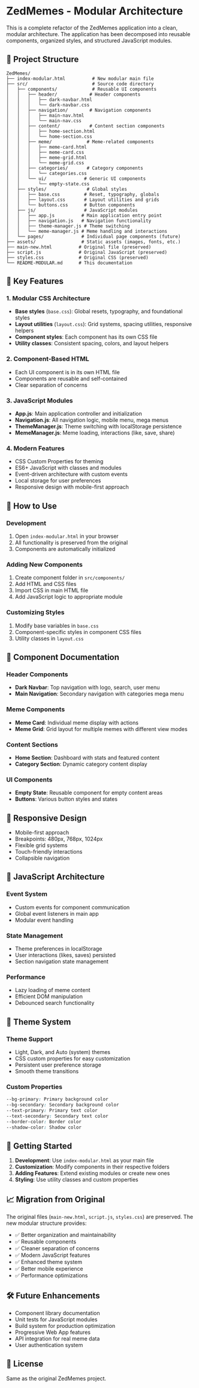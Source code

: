 # ZedMemes - Modular Architecture

This is a complete refactor of the ZedMemes application into a clean, modular architecture. The application has been decomposed into reusable components, organized styles, and structured JavaScript modules.

## 📁 Project Structure

```
ZedMemes/
├── index-modular.html          # New modular main file
├── src/                        # Source code directory
│   ├── components/             # Reusable UI components
│   │   ├── header/            # Header components
│   │   │   ├── dark-navbar.html
│   │   │   └── dark-navbar.css
│   │   ├── navigation/        # Navigation components
│   │   │   ├── main-nav.html
│   │   │   └── main-nav.css
│   │   ├── content/           # Content section components
│   │   │   ├── home-section.html
│   │   │   └── home-section.css
│   │   ├── meme/             # Meme-related components
│   │   │   ├── meme-card.html
│   │   │   ├── meme-card.css
│   │   │   ├── meme-grid.html
│   │   │   └── meme-grid.css
│   │   ├── categories/       # Category components
│   │   │   └── categories.css
│   │   └── ui/              # Generic UI components
│   │       └── empty-state.css
│   ├── styles/               # Global styles
│   │   ├── base.css         # Reset, typography, globals
│   │   ├── layout.css       # Layout utilities and grids
│   │   └── buttons.css      # Button components
│   ├── js/                  # JavaScript modules
│   │   ├── app.js          # Main application entry point
│   │   ├── navigation.js   # Navigation functionality
│   │   ├── theme-manager.js # Theme switching
│   │   └── meme-manager.js # Meme handling and interactions
│   └── pages/              # Individual page components (future)
├── assets/                 # Static assets (images, fonts, etc.)
├── main-new.html          # Original file (preserved)
├── script.js              # Original JavaScript (preserved)
├── styles.css             # Original CSS (preserved)
└── README-MODULAR.md      # This documentation
```

## 🎯 Key Features

### 1. **Modular CSS Architecture**
- **Base styles** (`base.css`): Global resets, typography, and foundational styles
- **Layout utilities** (`layout.css`): Grid systems, spacing utilities, responsive helpers
- **Component styles**: Each component has its own CSS file
- **Utility classes**: Consistent spacing, colors, and layout helpers

### 2. **Component-Based HTML**
- Each UI component is in its own HTML file
- Components are reusable and self-contained
- Clear separation of concerns

### 3. **JavaScript Modules**
- **App.js**: Main application controller and initialization
- **Navigation.js**: All navigation logic, mobile menu, mega menus
- **ThemeManager.js**: Theme switching with localStorage persistence
- **MemeManager.js**: Meme loading, interactions (like, save, share)

### 4. **Modern Features**
- CSS Custom Properties for theming
- ES6+ JavaScript with classes and modules
- Event-driven architecture with custom events
- Local storage for user preferences
- Responsive design with mobile-first approach

## 🚀 How to Use

### Development
1. Open `index-modular.html` in your browser
2. All functionality is preserved from the original
3. Components are automatically initialized

### Adding New Components
1. Create component folder in `src/components/`
2. Add HTML and CSS files
3. Import CSS in main HTML file
4. Add JavaScript logic to appropriate module

### Customizing Styles
1. Modify base variables in `base.css`
2. Component-specific styles in component CSS files
3. Utility classes in `layout.css`

## 🎨 Component Documentation

### Header Components
- **Dark Navbar**: Top navigation with logo, search, user menu
- **Main Navigation**: Secondary navigation with categories mega menu

### Meme Components
- **Meme Card**: Individual meme display with actions
- **Meme Grid**: Grid layout for multiple memes with different view modes

### Content Sections
- **Home Section**: Dashboard with stats and featured content
- **Category Section**: Dynamic category content display

### UI Components
- **Empty State**: Reusable component for empty content areas
- **Buttons**: Various button styles and states

## 📱 Responsive Design

- Mobile-first approach
- Breakpoints: 480px, 768px, 1024px
- Flexible grid systems
- Touch-friendly interactions
- Collapsible navigation

## 🔧 JavaScript Architecture

### Event System
- Custom events for component communication
- Global event listeners in main app
- Modular event handling

### State Management
- Theme preferences in localStorage
- User interactions (likes, saves) persisted
- Section navigation state management

### Performance
- Lazy loading of meme content
- Efficient DOM manipulation
- Debounced search functionality

## 🎨 Theme System

### Theme Support
- Light, Dark, and Auto (system) themes
- CSS custom properties for easy customization
- Persistent user preference storage
- Smooth theme transitions

### Custom Properties
```css
--bg-primary: Primary background color
--bg-secondary: Secondary background color
--text-primary: Primary text color
--text-secondary: Secondary text color
--border-color: Border color
--shadow-color: Shadow color
```

## 🚦 Getting Started

1. **Development**: Use `index-modular.html` as your main file
2. **Customization**: Modify components in their respective folders
3. **Adding Features**: Extend existing modules or create new ones
4. **Styling**: Use utility classes and custom properties

## 📈 Migration from Original

The original files (`main-new.html`, `script.js`, `styles.css`) are preserved. The new modular structure provides:

- ✅ Better organization and maintainability
- ✅ Reusable components
- ✅ Cleaner separation of concerns
- ✅ Modern JavaScript features
- ✅ Enhanced theme system
- ✅ Better mobile experience
- ✅ Performance optimizations

## 🛠️ Future Enhancements

- Component library documentation
- Unit tests for JavaScript modules
- Build system for production optimization
- Progressive Web App features
- API integration for real meme data
- User authentication system

## 📄 License

Same as the original ZedMemes project.
